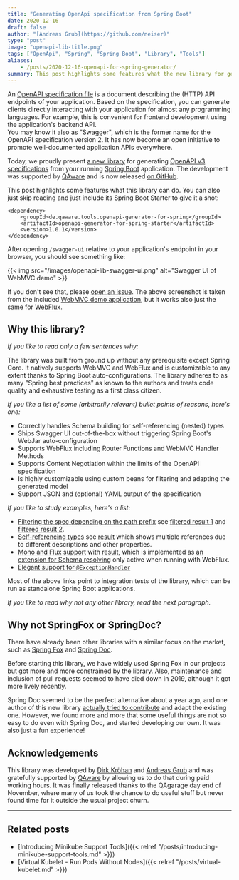 ```yaml
---
title: "Generating OpenApi specification from Spring Boot"
date: 2020-12-16
draft: false 
author: "[Andreas Grub](https://github.com/neiser)"
type: "post"
image: "openapi-lib-title.png"
tags: ["OpenApi", "Spring", "Spring Boot", "Library", "Tools"]
aliases:
    - /posts/2020-12-16-openapi-for-spring-generator/
summary: This post highlights some features what the new library for generating OpenAPI v3 specifications from your running Spring Boot application can do.
---
```


An [OpenAPI specification file][OpenApiSpec] is a document describing the (HTTP) API endpoints of your application. 
Based on the specification, you can generate clients directly interacting with your application for 
almost any programming languages. For example, this is convenient for frontend development using the application's backend API.  
You may know it also as "Swagger", which is the former name for the OpenAPI 
specification version 2. It has now become an open initiative to promote well-documented application APIs everywhere.

Today, we proudly present [a new library][OpenApiLib] for generating [OpenAPI v3 specifications][OpenApiSpec] from 
your running [Spring Boot][SpringBoot] application.
The development was supported by [QAware] and is now released [on GitHub][OpenApiLib].

This post highlights some features what this library can do. You can also just skip reading and 
just include its Spring Boot Starter to give it a shot:
```
<dependency>
    <groupId>de.qaware.tools.openapi-generator-for-spring</groupId>
    <artifactId>openapi-generator-for-spring-starter</artifactId>
    <version>1.0.1</version>
</dependency>
```
After opening `/swagger-ui` relative to your application's endpoint in your browser, 
you should see something like:

{{< img src="/images/openapi-lib-swagger-ui.png" alt="Swagger UI of WebMVC demo" >}}

If you don't see that, please [open an issue](https://github.com/qaware/openapi-generator-for-spring/issues). 
The above screenshot is taken from the included [WebMVC demo application](WebMvcDemo), 
but it works also just the same for [WebFlux][WebFluxDemo].

[OpenApiLib]: https://github.com/qaware/openapi-generator-for-spring
[OpenApiSpec]: https://github.com/OAI/OpenAPI-Specification
[SpringBoot]: https://spring.io/projects/spring-boot
[QAware]: https://www.qaware.de
[WebMvcDemo]: https://github.com/qaware/openapi-generator-for-spring/tree/master/demo/openapi-generator-for-spring-demo-webmvc
[WebFluxDemo]: https://github.com/qaware/openapi-generator-for-spring/tree/master/demo/openapi-generator-for-spring-demo-webflux

## Why this library?

*If you like to read only a few sentences why:*

The library was built from ground up without any prerequisite except Spring Core. 
It natively supports WebMVC and WebFlux and is customizable to any extent thanks to Spring Boot auto-configurations.
The library adheres to as many "Spring best practices" as known to the authors and treats code quality and exhaustive 
testing as a first class citizen.

*If you like a list of some (arbitrarily relevant) bullet points of reasons, here's one:*

* Correctly handles Schema building for self-referencing (nested) types
* Ships Swagger UI out-of-the-box without triggering Spring Boot's WebJar auto-configuration
* Supports WebFlux including Router Functions and WebMVC Handler Methods
* Supports Content Negotiation within the limits of the OpenAPI specification
* Is highly customizable using custom beans for filtering and adapting the generated model
* Support JSON and (optional) YAML output of the specification

*If you like to study examples, here's a list:*

* [Filtering the spec depending on the path prefix][Example1] see [filtered result 1][Example1Result1] 
  and [filtered result 2][Example1Result2].
* [Self-referencing types][Example2] see [result][Example2Result] which shows multiple references 
  due to different descriptions and other properties.
* [Mono and Flux support][Example3] with [result][Example3Result], which is implemented 
  as [an extension for Schema resolving][Example3Extension] only active when running with WebFlux.
* [Elegant support for `@ExceptionHandler`][Example4]

[Example1]: https://github.com/qaware/openapi-generator-for-spring/blob/master/openapi-generator-for-spring-test/src/test/java/de/qaware/openapigeneratorforspring/test/app10/App10Configuration.java
[Example1Result1]:  https://github.com/qaware/openapi-generator-for-spring/blob/master/openapi-generator-for-spring-test/src/test/resources/openApiJson/app10_admin.json
[Example1Result2]: https://github.com/qaware/openapi-generator-for-spring/blob/master/openapi-generator-for-spring-test/src/test/resources/openApiJson/app10_user.json

[Example2]: https://github.com/qaware/openapi-generator-for-spring/blob/master/openapi-generator-for-spring-test/src/test/java/de/qaware/openapigeneratorforspring/test/app5/App5Controller.java#L91
[Example2Result]: https://github.com/qaware/openapi-generator-for-spring/blob/master/openapi-generator-for-spring-test/src/test/resources/openApiJson/app5.json#L164

[Example3]: https://github.com/qaware/openapi-generator-for-spring/blob/master/openapi-generator-for-spring-test/src/test/java/de/qaware/openapigeneratorforspring/test/app20/App20Controller.java#L22
[Example3Result]: https://github.com/qaware/openapi-generator-for-spring/blob/master/openapi-generator-for-spring-test/src/test/resources/openApiJson/app20.json
[Example3Extension]: https://github.com/qaware/openapi-generator-for-spring/tree/master/openapi-generator-for-spring-webflux/src/main/java/de/qaware/openapigeneratorforspring/common/schema/resolver/type

[Example4]: https://github.com/qaware/openapi-generator-for-spring#how-to-handle-error-responses-elegantly

Most of the above links point to integration tests of the library, 
which can be run as standalone Spring Boot applications.

*If you like to read why not any other library, read the next paragraph.*

## Why not SpringFox or SpringDoc?

There have already been other libraries with a similar focus on the market,
such as [Spring Fox][SpringFox] and [Spring Doc][SpringDoc]. 

Before starting this library, we have widely used Spring Fox in our projects but got more and more
constrained by the library. Also, maintenance and inclusion of pull requests
seemed to have died down in 2019, although it got more lively recently. 

Spring Doc seemed to be the perfect alternative about a year ago, and one author
of this new library [actually tried to contribute][SpringDocPRs] and adapt the existing one. However, we found 
more and more that some useful things are not so easy to do even with Spring Doc, and started developing our own. 
It was also just a fun experience!

[SpringFox]: https://github.com/springfox/springfox
[SpringDoc]: https://github.com/springdoc/springdoc-openapi
[SpringDocPRs]: https://github.com/springdoc/springdoc-openapi/pulls?q=is%3Apr+is%3Aclosed+author%3Aneiser

## Acknowledgements

This library was developed by [Dirk Kröhan](https://github.com/dkroehan) and [Andreas Grub](https://github.com/neiser) 
and was gratefully supported by [QAware] by allowing us to do that during paid working hours. 
It was finally released thanks to the QAgarage day end of November, where many of us took the chance 
to do useful stuff but never found time for it outside the usual project churn.

----

## Related posts

* [Introducing Minikube Support Tools]({{< relref "/posts/introducing-minikube-support-tools.md" >}})
* [Virtual Kubelet - Run Pods Without Nodes]({{< relref "/posts/virtual-kubelet.md" >}})